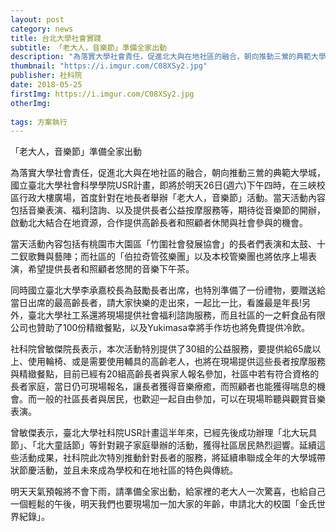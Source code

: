 ```yaml
---
layout: post
category: news
title: 台北大學社會實踐
subtitle: 「老大人，音樂節」準備全家出動
description: "為落實大學社會責任，促進北大與在地社區的融合，朝向推動三鶯的典範大學城，國立臺北大學社會科學學院USR計畫，即將於明天26日(週六)下午四時..."
thumbnail: "https://i.imgur.com/C08XSy2.jpg"
publisher: 社科院
date: 2018-05-25
firstImg: https://i.imgur.com/C08XSy2.jpg
otherImg:
    
tags: 方案執行
---
```


「老大人，音樂節」準備全家出動

為落實大學社會責任，促進北大與在地社區的融合，朝向推動三鶯的典範大學城，國立臺北大學社會科學學院USR計畫，即將於明天26日(週六)下午四時，在三峽校區行政大樓廣場，首度針對在地長者舉辦「老大人，音樂節」活動。當天活動內容包括音樂表演、福利諮詢、以及提供長者公益按摩服務等，期待從音樂節的開辦，啟動北大結合在地資源，合作提供高齡長者和照顧者休閒與社會參與的機會。

當天活動內容包括有桃園市大園區「竹圍社會發展協會」的長者們表演和太鼓、十二釵歌舞與藝陣；而社區的「伯拉奇管弦樂團」以及本校管樂團也將依序上場表演，希望提供長者和照顧者悠閒的音樂下午茶。

同時國立臺北大學李承嘉校長為鼓勵長者出席，也特別準備了一份禮物，要贈送給當日出席的最高齡長者，請大家快樂的走出來，一起比一比，看誰最是年長!另外，臺北大學社工系還將現場提供社會福利諮詢服務，而且社區的一之軒食品有限公司也贊助了100份精緻餐點，以及Yukimasa幸將手作坊也將免費提供冷飲。

社科院曾敏傑院長表示，本次活動特別提供了30組的公益服務，要提供給65歲以上、使用輪椅、或是需要使用輔具的高齡老人，也將在現場提供這些長者按摩服務與精緻餐點，目前已經有20組高齡長者與家人報名參加，社區中若有符合資格的長者家庭，當日仍可現場報名，讓長者獲得音樂療癒，而照顧者也能獲得喘息的機會。而一般的社區長者與居民，也歡迎一起自由參加，可以在現場聆聽與觀賞音樂表演。

曾敏傑表示，臺北大學社科院USR計畫這半年來，已經先後成功辦理「北大玩具節」、「北大童話節」等針對親子家庭舉辦的活動，獲得社區居民熱烈迴響。延續這些活動成果，社科院此次特別推動針對長者的服務，將延續串聯成全年的大學城帶狀節慶活動，並且未來成為學校和在地社區的特色與傳統。

明天天氣預報將不會下雨，請準備全家出動，給家裡的老大人一次驚喜，也給自己一個輕鬆的午後，明天我們也要現場加一加大家的年齡，申請北大的校園「金氏世界紀錄」。